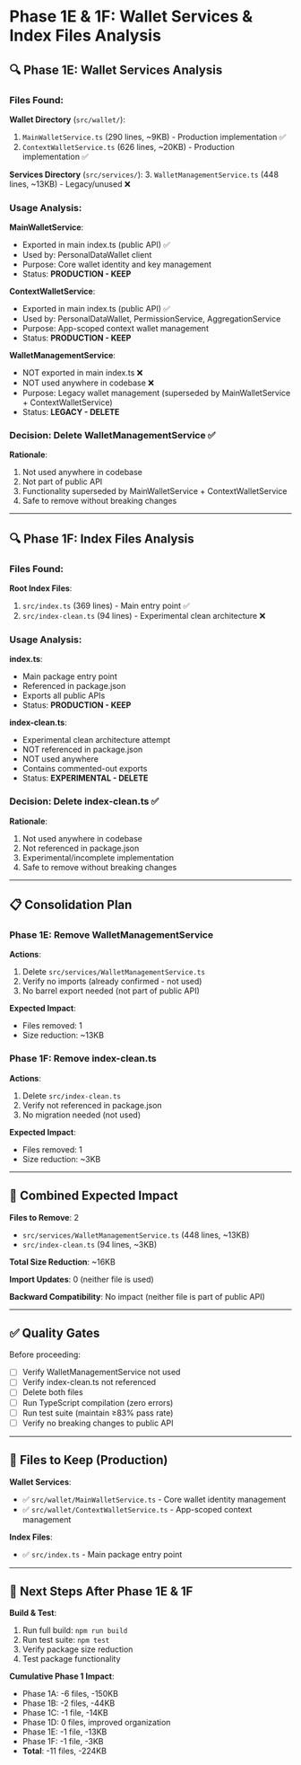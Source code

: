 # Phase 1E & 1F: Wallet Services & Index Files Analysis

## 🔍 Phase 1E: Wallet Services Analysis

### Files Found:

**Wallet Directory** (`src/wallet/`):
1. `MainWalletService.ts` (290 lines, ~9KB) - Production implementation ✅
2. `ContextWalletService.ts` (626 lines, ~20KB) - Production implementation ✅

**Services Directory** (`src/services/`):
3. `WalletManagementService.ts` (448 lines, ~13KB) - Legacy/unused ❌

### Usage Analysis:

**MainWalletService**:
- Exported in main index.ts (public API) ✅
- Used by: PersonalDataWallet client
- Purpose: Core wallet identity and key management
- Status: **PRODUCTION - KEEP**

**ContextWalletService**:
- Exported in main index.ts (public API) ✅
- Used by: PersonalDataWallet, PermissionService, AggregationService
- Purpose: App-scoped context wallet management
- Status: **PRODUCTION - KEEP**

**WalletManagementService**:
- NOT exported in main index.ts ❌
- NOT used anywhere in codebase ❌
- Purpose: Legacy wallet management (superseded by MainWalletService + ContextWalletService)
- Status: **LEGACY - DELETE**

### Decision: Delete WalletManagementService ✅

**Rationale**:
1. Not used anywhere in codebase
2. Not part of public API
3. Functionality superseded by MainWalletService + ContextWalletService
4. Safe to remove without breaking changes

---

## 🔍 Phase 1F: Index Files Analysis

### Files Found:

**Root Index Files**:
1. `src/index.ts` (369 lines) - Main entry point ✅
2. `src/index-clean.ts` (94 lines) - Experimental clean architecture ❌

### Usage Analysis:

**index.ts**:
- Main package entry point
- Referenced in package.json
- Exports all public APIs
- Status: **PRODUCTION - KEEP**

**index-clean.ts**:
- Experimental clean architecture attempt
- NOT referenced in package.json
- NOT used anywhere
- Contains commented-out exports
- Status: **EXPERIMENTAL - DELETE**

### Decision: Delete index-clean.ts ✅

**Rationale**:
1. Not used anywhere in codebase
2. Not referenced in package.json
3. Experimental/incomplete implementation
4. Safe to remove without breaking changes

---

## 📋 Consolidation Plan

### Phase 1E: Remove WalletManagementService

**Actions**:
1. Delete `src/services/WalletManagementService.ts`
2. Verify no imports (already confirmed - not used)
3. No barrel export needed (not part of public API)

**Expected Impact**:
- Files removed: 1
- Size reduction: ~13KB

### Phase 1F: Remove index-clean.ts

**Actions**:
1. Delete `src/index-clean.ts`
2. Verify not referenced in package.json
3. No migration needed (not used)

**Expected Impact**:
- Files removed: 1
- Size reduction: ~3KB

---

## 🎯 Combined Expected Impact

**Files to Remove**: 2
- `src/services/WalletManagementService.ts` (448 lines, ~13KB)
- `src/index-clean.ts` (94 lines, ~3KB)

**Total Size Reduction**: ~16KB

**Import Updates**: 0 (neither file is used)

**Backward Compatibility**: No impact (neither file is part of public API)

---

## ✅ Quality Gates

Before proceeding:
- [ ] Verify WalletManagementService not used
- [ ] Verify index-clean.ts not referenced
- [ ] Delete both files
- [ ] Run TypeScript compilation (zero errors)
- [ ] Run test suite (maintain ≥83% pass rate)
- [ ] Verify no breaking changes to public API

---

## 📝 Files to Keep (Production)

**Wallet Services**:
- ✅ `src/wallet/MainWalletService.ts` - Core wallet identity management
- ✅ `src/wallet/ContextWalletService.ts` - App-scoped context management

**Index Files**:
- ✅ `src/index.ts` - Main package entry point

---

## 🚀 Next Steps After Phase 1E & 1F

**Build & Test**:
1. Run full build: `npm run build`
2. Run test suite: `npm test`
3. Verify package size reduction
4. Test package functionality

**Cumulative Phase 1 Impact**:
- Phase 1A: -6 files, -150KB
- Phase 1B: -2 files, -44KB
- Phase 1C: -1 file, -14KB
- Phase 1D: 0 files, improved organization
- Phase 1E: -1 file, -13KB
- Phase 1F: -1 file, -3KB
- **Total**: -11 files, -224KB


